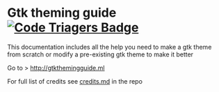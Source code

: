 # Gtk theming guide  [![Code Triagers Badge](https://www.codetriage.com/surajmandalcell/gtk-theming-guide/badges/users.svg)](https://www.codetriage.com/surajmandalcell/gtk-theming-guide)

This documentation includes all the help you need to make a gtk theme from scratch or modify a pre-existing gtk theme to make it better

Go to > http://gtkthemingguide.ml

For full list of credits see [credits.md](credits.md) in the repo


